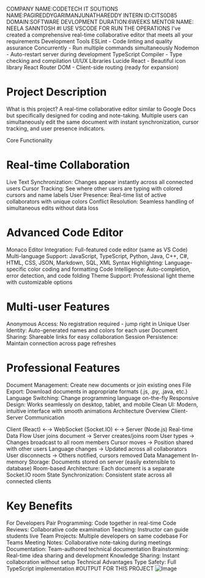 COMPANY NAME:CODETECH IT SOUTIONS
NAME:PAGIREDDYGARIMANJUNATHAREDDY
INTERN ID:CITS0D85
DOMAIN:SOFTWARE DEVLOPMENT
DURATION:6WEEKS
MENTOR NAME: NEELA SANNTOSH
#I USE VSCODE FOR RUN THE OPERATIONS
I've created a comprehensive real-time collaborative editor that meets all your requirements
Development Tools
ESLint - Code linting and quality assurance
Concurrently - Run multiple commands simultaneously
Nodemon - Auto-restart server during development
TypeScript Compiler - Type checking and compilation
UI/UX Libraries
Lucide React - Beautiful icon library
React Router DOM - Client-side routing (ready for expansion)
# Project Description
What is this project?
A real-time collaborative editor similar to Google Docs but specifically designed for coding and note-taking. Multiple users can simultaneously edit the same document with instant synchronization, cursor tracking, and user presence indicators.

Core Functionality
# Real-time Collaboration
Live Text Synchronization: Changes appear instantly across all connected users
Cursor Tracking: See where other users are typing with colored cursors and name labels
User Presence: Real-time list of active collaborators with unique colors
Conflict Resolution: Seamless handling of simultaneous edits without data loss
# Advanced Code Editor
Monaco Editor Integration: Full-featured code editor (same as VS Code)
Multi-language Support: JavaScript, TypeScript, Python, Java, C++, C#, HTML, CSS, JSON, Markdown, SQL, XML
Syntax Highlighting: Language-specific color coding and formatting
Code Intelligence: Auto-completion, error detection, and code folding
Theme Support: Professional light theme with customizable options
# Multi-user Features
Anonymous Access: No registration required - jump right in
Unique User Identity: Auto-generated names and colors for each user
Document Sharing: Shareable links for easy collaboration
Session Persistence: Maintain connection across page refreshes
# Professional Features
Document Management: Create new documents or join existing ones
File Export: Download documents in appropriate formats (.js, .py, .java, etc.)
Language Switching: Change programming language on-the-fly
Responsive Design: Works seamlessly on desktop, tablet, and mobile
Clean UI: Modern, intuitive interface with smooth animations
Architecture Overview
Client-Server Communication

Client (React) ←→ WebSocket (Socket.IO) ←→ Server (Node.js)
Real-time Data Flow
User joins document → Server creates/joins room
User types → Changes broadcast to all room members
Cursor moves → Position shared with other users
Language changes → Updated across all collaborators
User disconnects → Others notified, cursors removed
Data Management
In-memory Storage: Documents stored on server (easily extensible to database)
Room-based Architecture: Each document is a separate Socket.IO room
State Synchronization: Consistent state across all connected clients
# Key Benefits
For Developers
Pair Programming: Code together in real-time
Code Reviews: Collaborative code examination
Teaching: Instructor can guide students live
Team Projects: Multiple developers on same codebase
For Teams
Meeting Notes: Collaborative note-taking during meetings
Documentation: Team-authored technical documentation
Brainstorming: Real-time idea sharing and development
Knowledge Sharing: Instant collaboration without setup
Technical Advantages
Type Safety: Full TypeScript implementation
#OUTPUT FOR THIS PROJECT
![Image](https://github.com/user-attachments/assets/77442057-bd73-4c87-ae58-9f4d2cf0161b)

